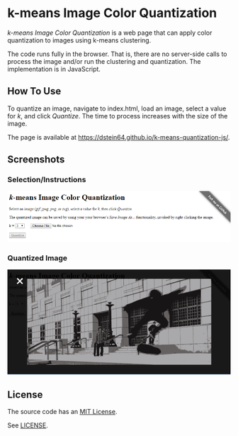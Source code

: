 k-means Image Color Quantization
================================

*k-means Image Color Quantization* is a web page that can apply color
quantization to images using k-means clustering.

The code runs fully in the browser. That is, there are no server-side calls
to process the image and/or run the clustering and quantization. The
implementation is in JavaScript.

How To Use
----------

To quantize an image, navigate to index.html, load an image, select a value for
*k*, and click *Quantize*. The time to process increases with the size of the
image.

The page is available at
<https://dstein64.github.io/k-means-quantization-js/>.

Screenshots
-----------

### Selection/Instructions

![Select](screenshots/select.png)

### Quantized Image

![Quantized](screenshots/quantized.png)

License
-------

The source code has an [MIT License](https://en.wikipedia.org/wiki/MIT_License).

See [LICENSE](LICENSE).
